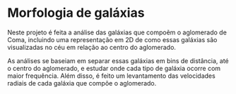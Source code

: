 # Morfologia de galáxias

Neste projeto é feita a análise das galáxias que compoẽm o aglomerado de Coma, incluindo uma representação em 2D de como essas galáxias são visualizadas no céu em relação ao centro do aglomerado.

As análises se baseiam em separar essas galáxias em bins de distância, até o centro do aglomerado, e estudar onde cada tipo de galáxia ocorre com maior frequência. Além disso, é feito um levantamento das velocidades radiais de cada galáxia que compõe o aglomerado.
